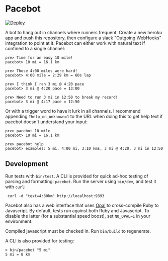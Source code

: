 Pacebot
=======

[![Deploy](https://www.herokucdn.com/deploy/button.svg)](https://heroku.com/deploy)

A bot to hang out in channels where runners frequent. Create a new heroku app
and push this repository, then configure a slack "Outgoing WebHooks"
integration to point at it. Pacebot can either work with natural text if
confined to a single channel:

    pre> Time for an easy 10 mile!
    pacebot> 10 mi = 16.1 km

    pre> Those 4:00 miles were hard!
    pacebot> 4:00 mile = 2:29 km = 60s lap

    pre> I think I ran 3 mi @ 4:20 pace
    pacebot> 3 mi @ 4:20 pace = 13:00

    pre> Need to run 3 mi in 12:50 to break my record!
    pacebot> 3 mi @ 4:17 pace = 12:50

Or with a trigger word to have it lurk in all channels. I recommend appending
`?help_on_unknown=1` to the URL when doing this to get help text if pacebot
doesn't understand your input:

    pre> pacebot 10 mile
    pacebot> 10 mi = 16.1 km

    pre> pacebot help
    pacebot> examples: 5 mi, 4:00 mi, 3:10 kms, 3 mi @ 4:20, 3 mi in 12:50

Development
-----------

Run tests with `bin/test`. A CLI is provided for quick ad-hoc testing of
parsing and formatting: `pacebot`. Run the server using `bin/dev`, and test it
with `curl`:

     curl -d "text=4:30km" http://localhost:9393

Pacebot also has a web interface that uses [Opal](http://opalrb.org/) to
cross-compile Ruby to Javascript. By default, tests run against both Ruby and
Javascript. To disable the latter (for a substantial speed boost), set
`NO_OPAL=1` in your environment.

Compiled javascript must be checked in. Run `bin/build` to regenerate.

A CLI is also provided for testing:

    > bin/pacebot "5 mi"
    5 mi = 8 km
